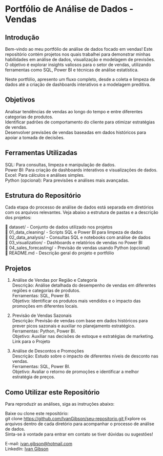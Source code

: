# Portfólio de Análise de Dados - Vendas  
## Introdução  
Bem-vindo ao meu portfólio de análise de dados focado em vendas! Este repositório contém projetos nos quais trabalhei para demonstrar minhas habilidades em análise de dados, visualização e modelagem de previsões. O objetivo é explorar insights valiosos para o setor de vendas, utilizando ferramentas como SQL, Power BI e técnicas de análise estatística.  

Neste portfólio, apresento um fluxo completo, desde a coleta e limpeza de dados até a criação de dashboards interativos e a modelagem preditiva.  

## Objetivos  
Analisar tendências de vendas ao longo do tempo e entre diferentes categorias de produtos.  
Identificar padrões de comportamento do cliente para otimizar estratégias de vendas.  
Desenvolver previsões de vendas baseadas em dados históricos para apoiar a tomada de decisões.  

## Ferramentas Utilizadas  
SQL: Para consultas, limpeza e manipulação de dados.  
Power BI: Para criação de dashboards interativos e visualizações de dados.  
Excel: Para cálculos e análises simples.  
Python (opcional): Para previsões e análises mais avançadas.  

## Estrutura do Repositório  
Cada etapa do processo de análise de dados está separada em diretórios com os arquivos relevantes. Veja abaixo a estrutura de pastas e a descrição dos projetos:  

📁 dataset/                 - Conjunto de dados utilizado nos projetos  
📁 01_data_cleaning/         - Scripts SQL e Power BI para limpeza de dados  
📁 02_data_analysis/         - Consultas SQL e notebooks com análise de dados  
📁 03_visualization/         - Dashboards e relatórios de vendas no Power BI  
📁 04_sales_forecasting/     - Previsão de vendas usando Python (opcional)  
📄 README.md                 - Descrição geral do projeto e portfólio  

## Projetos  

1. Análise de Vendas por Região e Categoria  
Descrição: Análise detalhada do desempenho de vendas em diferentes regiões e categorias de produtos.  
Ferramentas: SQL, Power BI.  
Objetivo: Identificar os produtos mais vendidos e o impacto das promoções em diferentes locais.  

2. Previsão de Vendas Sazonais  
Descrição: Previsão de vendas com base em dados históricos para prever picos sazonais e auxiliar no planejamento estratégico.  
Ferramentas: Python, Power BI.  
Objetivo: Auxiliar nas decisões de estoque e estratégias de marketing.  
Link para o Projeto  
3. Análise de Descontos e Promoções  
Descrição: Estudo sobre o impacto de diferentes níveis de desconto nas vendas.  
Ferramentas: SQL, Power BI.  
Objetivo: Avaliar o retorno de promoções e identificar a melhor estratégia de preços.  
  
## Como Utilizar este Repositório  
Para reproduzir as análises, siga as instruções abaixo:

Baixe ou clone este repositório:  
git clone [https://github.com/IvanGibson/seu-repositorio.git  ](https://github.com/IvanGibson/Portifolio_ChinaLink001)
Explore os arquivos dentro de cada diretório para acompanhar o processo de análise de dados.  
Sinta-se à vontade para entrar em contato se tiver dúvidas ou sugestões!  

E-mail: ivan.gibson@hotmail.com  
LinkedIn: [Ivan Gibson](https://www.linkedin.com/in/ivan-nunes-1a0601302/)
